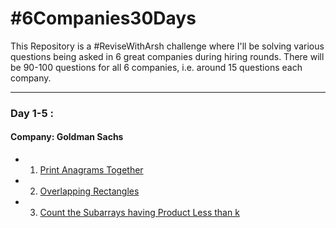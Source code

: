 # #6Companies30Days
This Repository is a #ReviseWithArsh challenge where I'll be solving various questions being asked in 6 great companies during hiring rounds. There will be 90-100 questions for all 6 companies, i.e. around 15 questions each company.
<hr/>

### Day 1-5 :
#### Company: Goldman Sachs

- 1. <a href="https://practice.geeksforgeeks.org/problems/print-anagrams-together/1/">Print Anagrams Together</a>
- 2. <a href="https://practice.geeksforgeeks.org/problems/overlapping-rectangles1924/1/">Overlapping Rectangles</a>
- 3. <a href="https://practice.geeksforgeeks.org/problems/count-the-subarrays-having-product-less-than-k1708/1/">Count the Subarrays having Product Less than k</a>